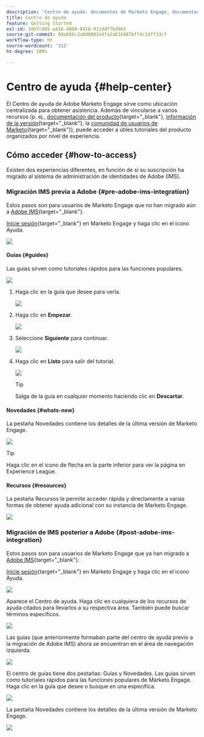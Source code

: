 ```yaml
---
description: 'Centro de ayuda: documentos de Marketo Engage, documentación del producto'
title: Centro de ayuda
feature: Getting Started
exl-id: 3dd7c005-a416-4808-9418-9114df76d963
source-git-commit: 09a656c3a0d0002edfa1a61b987bff4c1dff33cf
workflow-type: ht
source-wordcount: '312'
ht-degree: 100%

---
```


# Centro de ayuda {#help-center}

El Centro de ayuda de Adobe Marketo Engage sirve como ubicación centralizada para obtener asistencia. Además de vincularse a varios recursos (p. ej., [documentación del producto](/help/marketo/home.md){target="_blank"}, [información de la versión](/help/marketo/release-notes/current.md){target="_blank"}, la [comunidad de usuarios de Marketo](https://nation.marketo.com/){target="_blank"}), puede acceder a útiles tutoriales del producto organizados por nivel de experiencia.

## Cómo acceder {#how-to-access}

Existen dos experiencias diferentes, en función de si su suscripción ha migrado al sistema de administración de identidades de Adobe (IMS).

### Migración IMS previa a Adobe {#pre-adobe-ims-integration}

Estos pasos son para usuarios de Marketo Engage que _no_ han migrado aún a [Adobe IMS](/help/marketo/product-docs/administration/marketo-with-adobe-identity/adobe-identity-management-overview.md){target="_blank"}.

[Inicie sesión](https://login.marketo.com/){target="_blank"} en Marketo Engage y haga clic en el icono Ayuda.

![](assets/help-center-1.png)

#### Guías {#guides}

Las guías sirven como tutoriales rápidos para las funciones populares.

![](assets/help-center-2.png)

1. Haga clic en la guía que desee para verla.

   ![](assets/help-center-3.png)

1. Haga clic en **Empezar**.

   ![](assets/help-center-4.png)

1. Seleccione **Siguiente** para continuar.

   ![](assets/help-center-5.png)

1. Haga clic en **Listo** para salir del tutorial.

   ![](assets/help-center-6.png)

   >[!TIP]
   >
   >Salga de la guía en cualquier momento haciendo clic en **Descartar**.

#### Novedades {#whats-new}

La pestaña Novedades contiene los detalles de la última versión de Marketo Engage.

![](assets/help-center-7.png)

>[!TIP]
>
>Haga clic en el icono de flecha en la parte inferior para ver la página en Experience League.

#### Recursos {#resources}

La pestaña Recursos le permite acceder rápida y directamente a varias formas de obtener ayuda adicional con su instancia de Marketo Engage.

![](assets/help-center-8.png)

### Migración de IMS posterior a Adobe {#post-adobe-ims-integration}

Estos pasos son para usuarios de Marketo Engage que ya han migrado a [Adobe IMS](/help/marketo/product-docs/administration/marketo-with-adobe-identity/adobe-identity-management-overview.md){target="_blank"}.

[Inicie sesión](https://experience.adobe.com/){target="_blank"} en Marketo Engage y haga clic en el icono Ayuda.

![](assets/help-center-9.png)

Aparece el Centro de ayuda. Haga clic en cualquiera de los recursos de ayuda citados para llevarlos a su respectiva área. También puede buscar términos específicos.

![](assets/help-center-10.png)

Las guías (que anteriormente formaban parte del centro de ayuda previo a la migración de Adobe IMS) ahora se encuentran en el área de navegación izquierda.

![](assets/help-center-11.png)

El centro de guías tiene dos pestañas: Guías y Novedades. Las guías sirven como tutoriales rápidos para las funciones populares de Marketo Engage. Haga clic en la guía que desee o busque en una específica.

![](assets/help-center-12.png)

La pestaña Novedades contiene los detalles de la última versión de Marketo Engage.

![](assets/help-center-13.png)
